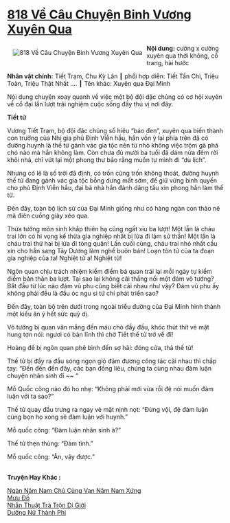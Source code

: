 <a href="https://utruyen.com/818-ve-cau-chuyen-binh-vuong-xuyen-qua/18734/" title="818 Về Câu Chuyện Binh Vương Xuyên Qua"><h1>818 Về Câu Chuyện Binh Vương Xuyên Qua</h1></a><div style="display:table"><img align="right" style="float: left; padding: 10px;" src="https://utruyen.com/images/story/200x260/818-ve-cau-chuyen-binh-vuong-xuyen-qua.jpg" alt="818 Về Câu Chuyện Binh Vương Xuyên Qua"><b>Nội dung:</b> cường x cường xuyên qua thời không, cổ trang, hài hước<p></p><b>Nhân vật chính:</b> Tiết Trạm, Chu Kỳ Lân ┃ phối hợp diễn: Tiết Tấn Chi, Triệu Toàn, Triệu Thật Nhất …. ┃ Tên khác: Xuyên qua Đại Minh<p></p>Nội dung chuyện xoay quanh về việc một bộ đội dặc chủng có cơ hội xuyên về cổ đại lần lượt trãi nghiệm cuộc sống đầy thú vị nơi đây.<strong><p></p>Tiết tử</strong><p></p>Vương Tiết Trạm, bộ đội đặc chủng số hiệu “báo đen”, xuyên qua biến thành con trưởng của Nhị gia phủ Định Viễn hầu, hắn vốn ỷ lại phía trên đã có đường huynh là thế tử gánh vác gia tộc nên từ nhỏ không việc trộm gà phá chó nào mà hắn không làm. Còn chưa đủ mười ba tuổi đã dám nửa đêm rời khỏi nhà, chỉ vứt lại một phong thư bảo rằng muốn tự mình đi “du lịch”.<p></p>Nhưng có lẽ là số trời đã định, có trốn cũng trốn không thoát, đường huynh thế tử đang gánh vác gia tộc bỗng dưng mất sớm, để giữ vững binh quyền cho phủ Định Viễn hầu, đại bá nhà hắn đành dâng tấu xin phong hắn làm thế tử.<p></p>Đến đây, toàn bộ lịch sử của Đại Minh giống như có hàng ngàn con thảo nê mã điên cuồng giày xéo qua.<p></p>Thừa tướng môn sinh khắp thiên hạ cũng ngất xỉu ba lượt! Một lần là cháu trai lớn có hi vọng kế thừa gia nghiệp nhất bị lừa đi làm sứ thần! Một lần là cháu trai thứ hai bị lừa đi tòng quân! Lần cuối cùng, cháu trai nhỏ nhất cầu xin cho hắn sang Tây Dương làm nghề buôn bán! Loạn tôn tử của ta đoạn gia nghiệp của ta! Nghiệt tử a! Nghiệt tử!<p></p>Ngôn quan chịu trách nhiệm kiểm điểm bá quan trái lại mỗi ngày tự kiểm điểm bản thân ba lượt. Tại sao lại không cãi thắng nổi một đám võ tướng? Bắt đầu từ lúc nào đám vũ phu cũng biết cãi nhau như vậy? Đám vũ phu ấy không phải đều là đầu óc ngu si tứ chi phát triển sao?<p></p>Đến đây, toàn bộ trên dưới trong ngoài triều đường của Đại Minh hình thành một kiểu ăn ý hết sức quỷ dị.<p></p>Võ tướng bị quan văn mắng đến máu chó đầy đầu, khóc thút thít vẻ mặt hung tợn nói: ngươi có bản lĩnh thì chờ Tiết thế tử trở về đi!<p></p>Hoàng đế bị ngôn quan phê bình đến sợ hãi: đóng cửa, thả thế tử!<p></p>Thế tử bị đẩy ra đầu sóng ngọn gió đảm đương công tác cãi nhau thì chắp tay: “Đến đến đến đây, các bạn đồng liêu, chúng ta cùng nhau đàm luận chuyện nhân sinh đi ~~ “<p></p>Mỗ Quốc công nào đó ho nhẹ: “Không phải mới vừa rồi đệ nói muốn đàm luận với ta sao?”<p></p>Thế tử quay đầu trưng ra ngay vẻ mặt nịnh nọt: “Đừng vội, đệ đàm luận cùng bọn họ xong sẽ đàm luận với huynh.”<p></p>Mỗ quốc công: “Đàm luận nhân sinh à?”<p></p>Thế tử thẹn thùng: “Đàm tình.”<p></p>Mỗ quốc công: “Ân, vậy được.”</div><p><br><b>Truyện Hay Khác :</b></p><a href="https://utruyen.com/ngan-nam-nam-chu-cung-van-nam-nam-xung/18718/" alt="Ngàn Năm Nam Chủ Cùng Vạn Năm Nam Xứng">Ngàn Năm Nam Chủ Cùng Vạn Năm Nam Xứng</a><br/><a href="https://truyenngontinhay.wordpress.com/2019/10/03/muu-do/" alt="Mưu Đồ">Mưu Đồ</a><br/><a href="https://github.com/quanluxury/truyenhot/tree/master/truyenhay/12314/" alt="Nhẫn Thuật Trà Trộn Dị Giới">Nhẫn Thuật Trà Trộn Dị Giới</a><br/><a href="https://github.com/quanluxury/truyenhot/tree/master/truyenhay/10243/" alt="Dưỡng Nữ Thành Phi">Dưỡng Nữ Thành Phi</a><br/>